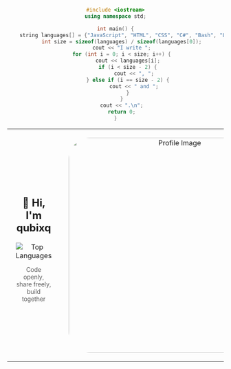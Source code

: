 <center>
     
```cpp
#include <iostream>
using namespace std;

int main() {
    string languages[] = {"JavaScript", "HTML", "CSS", "C#", "Bash", "Linux", "MySQL", "Python"};
    int size = sizeof(languages) / sizeof(languages[0]);
    cout << "I write ";
    for (int i = 0; i < size; i++) {
        cout << languages[i];
        if (i < size - 2) {
            cout << ", ";
        } else if (i == size - 2) {
            cout << " and ";
        }
    }
    cout << ".\n";
    return 0;
}
```

</center>
<div align="center">
  <table style="width: 100%; border: none;">
    <tr>
      <td style="text-align: center; vertical-align: middle; padding: 20px;">
        <h2>👋 Hi, I'm qubixq</h2>
        <img src="https://github-readme-stats.vercel.app/api/top-langs?username=qubixq&show_icons=true&locale=en&layout=compact&theme=jolly&border_color=bb7ef2&bg_color=16162e" alt="Top Languages" />
        <p style="font-size: 14px; font-weight: 300; opacity: 0.9;">Code openly, share freely, build together</p>
      </td>
      <td style="text-align: center; vertical-align: middle; width: 200px; padding: 20px;">
        <img src="https://github.com/user-attachments/assets/c04957c5-68bc-4d82-9fb6-d479b555c2ff" alt="Profile Image" style="width: 500px; height: auto; border-radius: 50px;">
      </td>
    </tr>
  </table>
</div>
